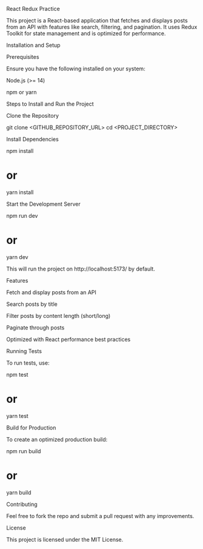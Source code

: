 React Redux Practice

This project is a React-based application that fetches and displays posts from an API with features like search, filtering, and pagination. It uses Redux Toolkit for state management and is optimized for performance.

Installation and Setup

Prerequisites

Ensure you have the following installed on your system:

Node.js (>= 14)

npm or yarn

Steps to Install and Run the Project

Clone the Repository

git clone <GITHUB_REPOSITORY_URL>
cd <PROJECT_DIRECTORY>

Install Dependencies

npm install
# or
yarn install

Start the Development Server

npm run dev
# or
yarn dev

This will run the project on http://localhost:5173/ by default.

Features

Fetch and display posts from an API

Search posts by title

Filter posts by content length (short/long)

Paginate through posts

Optimized with React performance best practices

Running Tests

To run tests, use:

npm test
# or
yarn test

Build for Production

To create an optimized production build:

npm run build
# or
yarn build

Contributing

Feel free to fork the repo and submit a pull request with any improvements.

License

This project is licensed under the MIT License.


